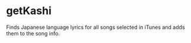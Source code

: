 # getKashi
Finds Japanese language lyrics for all songs selected in iTunes and adds them to the song info. 

